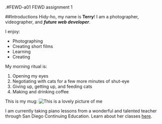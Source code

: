 .#FEWD-a01
FEWD assignment 1

##Introductions
Hidy-ho, my name is **Terry**! I am a photographer, videographer, and _**future web developer**_.

I enjoy:
* Photographing 
* Creating short films
* Learning
* Creating

My morning ritual is:
1. Opening my eyes
2. Negotiating with cats for a few more minutes of shut-eye
3. Giving up, getting up, and feeding cats
4. Making and drinking coffee

This is my mug:
![This is a lovely picture of me](http://testingfx.com/images/fewdTerry.jpg)

I am currently taking piano lessons from a wonderful and talented teacher through San Diego Continuing Education. Learn about her classes [here](http://helenaweipiano.org).


